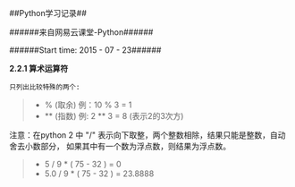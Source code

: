 ##Python学习记录##

######来自网易云课堂-Python######

######Start time: 2015 - 07 - 23######


**2.2.1 算术运算符**

    只列出比较特殊的两个:
    
>- %   (取余)  例：10 % 3 = 1
>- **   (指数)    例: 2 ** 3 = 8   (表示2的3次方)

注意：在python 2 中 "/" 表示向下取整，两个整数相除，结果只能是整数，自动舍去小数部分，
      如果其中有一个数为浮点数，则结果为浮点数。
  >- 5 / 9 * ( 75 - 32 ) = 0
  >- 5.0 / 9 * ( 75 - 32 ) = 23.8888
                
